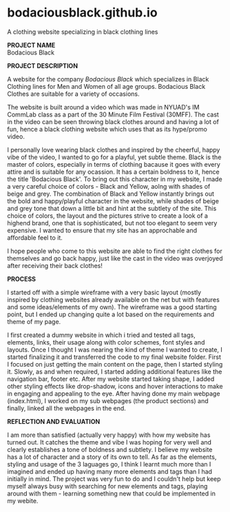 # bodaciousblack.github.io
A clothing website specializing in black clothing lines

<b>PROJECT NAME</b><br>
Bodacious Black

<b>PROJECT DESCRIPTION</b>
<p>A website for the company <i>Bodacious Black</i> which specializes in Black Clothing lines for Men and Women of all age groups. Bodacious Black Clothes are suitable for a variety of occasions.</p>
<p>The website is built around a video which was made in NYUAD's IM CommLab class as a part of the 30 Minute Film Festival (30MFF). The cast in the video can be seen throwing black clothes around and having a lot of fun, hence a black clothing website which uses that as its hype/promo video.</p>
<p>I personally love wearing black clothes and inspired by the cheerful, happy vibe of the video, I wanted to go for a playful, yet subtle theme. Black is the master of colors, especially in terms of clothing bacause it goes with every attire and is suitable for any ocassion. It has a certain boldness to it, hence the title 'Bodacious Black'. To bring out this character in my website, I made a very careful choice of colors - Black and Yellow, aolng with shades of beige and grey. The combination of Black and Yellow instantly brings out the bold and happy/playful character in the website, while shades of beige and grey tone that down a little bit and hint at the subtlety of the site. This choice of colors, the layout and the pictures strive to create a look of a highend brand, one that is sophisticated, but not too elegant to seem very expensive. I wanted to ensure that my site has an approchable and affordable feel to it.</p>
<p>I hope people who come to this website are able to find the right clothes for themselves and go back happy, just like the cast in the video was overjoyed after receiving their back clothes!</p>

<b>PROCESS</b>
<p>I started off with a simple wireframe with a very basic layout (mostly inspired by clothing websites already available on the net but with features and some ideas/elements of my own). The wireframe was a good starting point, but I ended up changing quite a lot based on the requirements and theme of my page.</p> 
<p>I first created a dummy website in which i tried and tested all tags, elements, links, their usage along with color schemes, font styles and layouts. Once I thought I was nearing the kind of theme I wanted to create, I started finalizing it and transferred the code to my final website folder. First I focused on just getting the main content on the page, then I started styling it. Slowly, as and when required, I started adding additional features like the navigation bar, footer etc. After my website started taking shape, I added other styling effects like drop-shadow, icons and hover interactions to make in engaging and appealing to the eye. After having done my main webpage (index.html), I worked on my sub webpages (the product sections) and finally, linked all the webpages in the end.</p>

<b>REFLECTION AND EVALUATION</b>
<p>I am more than satisfied (actually very happy) with how my website has turned out. It catches the theme and vibe I was hoping for very well and clearly establishes a tone of boldness and subtlety. I believe my website has a lot of character and a story of its own to tell. As far as the elements, styling and usage of the 3 laguages go, I think I learnt much more than I imagined and ended up having many more elements and tags than I had initially in mind. The project was very fun to do and I couldn't help but keep myself always busy with searching for new elements and tags, playing around with them - learning something new that could be  implemented in my webite.</p>

